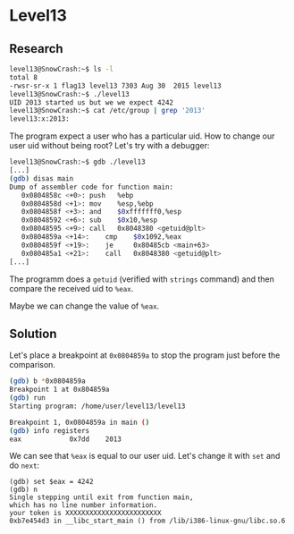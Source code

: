 # Level13

## Research

```bash
level13@SnowCrash:~$ ls -l
total 8
-rwsr-sr-x 1 flag13 level13 7303 Aug 30  2015 level13
level13@SnowCrash:~$ ./level13
UID 2013 started us but we we expect 4242
level13@SnowCrash:~$ cat /etc/group | grep '2013'
level13:x:2013:
```
The program expect a user who has a particular uid. How to change our user uid without being root?
Let's try with a debugger:

```bash
level13@SnowCrash:~$ gdb ./level13
[...]
(gdb) disas main
Dump of assembler code for function main:
   0x0804858c <+0>:	push   %ebp
   0x0804858d <+1>:	mov    %esp,%ebp
   0x0804858f <+3>:	and    $0xfffffff0,%esp
   0x08048592 <+6>:	sub    $0x10,%esp
   0x08048595 <+9>:	call   0x8048380 <getuid@plt>
   0x0804859a <+14>:	cmp    $0x1092,%eax
   0x0804859f <+19>:	je     0x80485cb <main+63>
   0x080485a1 <+21>:	call   0x8048380 <getuid@plt>
[...]
```
The programm does a `getuid` (verified with `strings` command) and then compare the received uid to `%eax`.

Maybe we can change the value of `%eax`. 

## Solution

Let's place a breakpoint at `0x0804859a` to stop the program just before the comparison.
```bash
(gdb) b *0x0804859a
Breakpoint 1 at 0x804859a
(gdb) run
Starting program: /home/user/level13/level13

Breakpoint 1, 0x0804859a in main ()
(gdb) info registers
eax            0x7dd	2013
```
We can see that `%eax` is equal to our user uid. Let's change it with `set` and do `next`:

```
(gdb) set $eax = 4242
(gdb) n
Single stepping until exit from function main,
which has no line number information.
your token is XXXXXXXXXXXXXXXXXXXXXXXX
0xb7e454d3 in __libc_start_main () from /lib/i386-linux-gnu/libc.so.6
```
 

